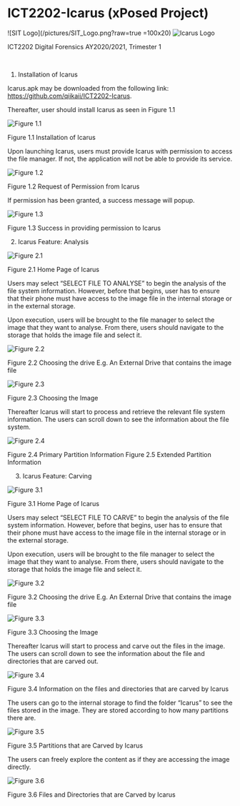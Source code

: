 # ICT2202-Icarus (xPosed Project)




![SIT Logo](/pictures/SIT_Logo.png?raw=true =100x20)
![Icarus Logo](/pictures/Icarus_Logo.png?raw=true "Icarus Logo")


ICT2202 Digital Forensics
AY2020/2021, Trimester 1

 
1.	Installation of Icarus

Icarus.apk may be downloaded from the following link: https://github.com/qiikaii/ICT2202-Icarus.

Thereafter, user should install Icarus as seen in Figure 1.1


 ![Figure 1.1](/pictures/Figure1_1.png?raw=true "Figure 1.1")
 
Figure 1.1 Installation of Icarus


Upon launching Icarus, users must provide Icarus with permission to access the file manager.
If not, the application will not be able to provide its service.


 ![Figure 1.2](/pictures/Figure1_2.png?raw=true "Figure 1.2")
 
Figure 1.2 Request of Permission from Icarus


If permission has been granted, a success message will popup.


![Figure 1.3](/pictures/Figure1_3.png?raw=true "Figure 1.3")

Figure 1.3 Success in providing permission to Icarus



2.	Icarus Feature: Analysis


![Figure 2.1](/pictures/Figure2_1.png?raw=true "Figure 2.1")

Figure 2.1 Home Page of Icarus


Users may select “SELECT FILE TO ANALYSE” to begin the analysis of the file system information. However, before that begins, user has to ensure that their phone must have access to the image file in the internal storage or in the external storage.

Upon execution, users will be brought to the file manager to select the image that they want to analyse. From there, users should navigate to the storage that holds the image file and select it.
 

![Figure 2.2](/pictures/Figure2_2.png?raw=true "Figure 2.2")

Figure 2.2 Choosing the drive E.g. An External Drive that contains the image file

![Figure 2.3](/pictures/Figure2_3.png?raw=true "Figure 2.3")

Figure 2.3 Choosing the Image


Thereafter Icarus will start to process and retrieve the relevant file system information. The users can scroll down to see the information about the file system.
 	 

![Figure 2.4](/pictures/Figure2_4.png?raw=true "Figure 2.4")

Figure 2.4 Primary Partition Information	Figure 2.5 Extended Partition Information

 
3.	Icarus Feature: Carving


![Figure 3.1](/pictures/Figure3_1.png?raw=true "Figure 3.1")

Figure 3.1 Home Page of Icarus


Users may select “SELECT FILE TO CARVE” to begin the analysis of the file system information. However, before that begins, user has to ensure that their phone must have access to the image file in the internal storage or in the external storage.

Upon execution, users will be brought to the file manager to select the image that they want to analyse. From there, users should navigate to the storage that holds the image file and select it.
 

![Figure 3.2](/pictures/Figure3_2.png?raw=true "Figure 3.2")

Figure 3.2 Choosing the drive E.g. An External Drive that contains the image file


![Figure 3.3](/pictures/Figure3_3.png?raw=true "Figure 3.3")

Figure 3.3 Choosing the Image


Thereafter Icarus will start to process and carve out the files in the image. The users can scroll down to see the information about the file and directories that are carved out.


![Figure 3.4](/pictures/Figure3_4.png?raw=true "Figure 3.4")

Figure 3.4 Information on the files and directories that are carved by Icarus


The users can go to the internal storage to find the folder “Icarus” to see the files stored in the image. They are stored according to how many partitions there are.


![Figure 3.5](/pictures/Figure3_5.png?raw=true "Figure 3.5")

Figure 3.5 Partitions that are Carved by Icarus


The users can freely explore the content as if they are accessing the image directly.


![Figure 3.6](/pictures/Figure3_6.png?raw=true "Figure 3.6")

Figure 3.6 Files and Directories that are Carved by Icarus

